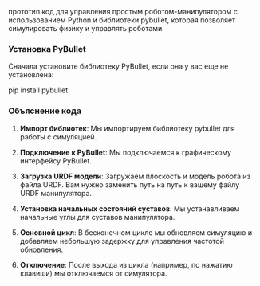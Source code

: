 прототип
 код для управления простым роботом-манипулятором с использованием Python и библиотеки pybullet, которая позволяет симулировать физику и управлять роботами. 

### Установка PyBullet

Сначала установите библиотеку PyBullet, если она у вас еще не установлена:

pip install pybullet

### Объяснение кода

1. **Импорт библиотек**: Мы импортируем библиотеку pybullet для работы с симуляцией.
  
2. **Подключение к PyBullet**: Мы подключаемся к графическому интерфейсу PyBullet.

3. **Загрузка URDF модели**: Загружаем плоскость и модель робота из файла URDF. Вам нужно заменить путь на путь к вашему файлу URDF манипулятора.

4. **Установка начальных состояний суставов**: Мы устанавливаем начальные углы для суставов манипулятора.

5. **Основной цикл**: В бесконечном цикле мы обновляем симуляцию и добавляем небольшую задержку для управления частотой обновления.

6. **Отключение**: После выхода из цикла (например, по нажатию клавиши) мы отключаемся от симулятора.

